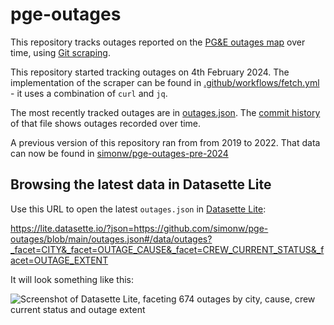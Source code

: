 # pge-outages

This repository tracks outages reported on the [PG&E outages map](https://pgealerts.alerts.pge.com/outage-tools/outage-map/) over time, using [Git scraping](https://simonwillison.net/2020/Oct/9/git-scraping/).

This repository started tracking outages on 4th February 2024. The implementation of the scraper can be found in [.github/workflows/fetch.yml](https://github.com/simonw/pge-outages/blob/main/.github/workflows/fetch.yml) - it uses a combination of `curl` and `jq`.

The most recently tracked outages are in [outages.json](https://github.com/simonw/pge-outages/blob/main/outages.json). The [commit history](https://github.com/simonw/pge-outages/commits/main/outages.json) of that file shows outages recorded over time.

A previous version of this repository ran from from 2019 to 2022. That data can now be found in [simonw/pge-outages-pre-2024](https://github.com/simonw/pge-outages-pre-2024/)

## Browsing the latest data in Datasette Lite

Use this URL to open the latest `outages.json` in [Datasette Lite](https://github.com/simonw/datasette-lite):

https://lite.datasette.io/?json=https://github.com/simonw/pge-outages/blob/main/outages.json#/data/outages?_facet=CITY&_facet=OUTAGE_CAUSE&_facet=CREW_CURRENT_STATUS&_facet=OUTAGE_EXTENT

It will look something like this:

![Screenshot of Datasette Lite, faceting 674 outages by city, cause, crew current status and outage extent](https://github.com/simonw/pge-outages/assets/9599/ac0999f2-349a-4db7-a005-2ba42133dde0)
